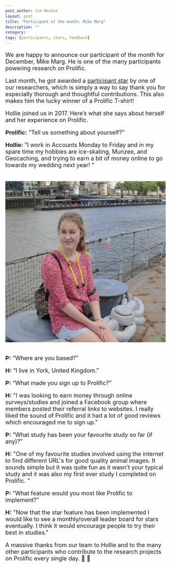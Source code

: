 ```yaml
---
post_author: Jim Moodie
layout: post
title: "Participant of the month: Mike Marg"
description: ""
category: 
tags: [participants, stars, feedback]
---
```

<p></p>

<font size="+1">
<p>
We are happy to announce our participant of the month for December, Mike Marg. He is one of the many participants powering research on Prolific. 
<p>
Last month, he got awarded a  <a href="http://blog.prolificacademic.co.uk/2017/10/26/feedback-and-stars">participant star</a> by one of our researchers, which is simply a way to say thank you for especially thorough and thoughtful contributions. This also makes him the lucky winner of a Prolific T-shirt!
<p>


<p>
Hollie joined us in 2017. Here’s what she says about herself and her experience on Prolific.
<p>

<b>Prolific:</b> “Tell us something about yourself?”
<p>
<b>Hollie: </b> "I work in Accounts Monday to Friday and in my spare time my hobbies are ice-skating, Munzee, and Geocaching, and trying to earn a bit of money online to go towards my wedding next year! 
"

<div class="row">
	<div class="col-md-12">
 		<img class="img-responsive col-md-14" style="display: block;margin-left: auto;margin-right: auto;margin-top:40px;margin-bottom:15px;" src="/assets/img/hollie.jpg">
	 </div>
</div>

<p><br>
<b>P:</b> “Where are you based?”
<p>
<b>H:</b> “I live in York, United Kingdom.”
<p>
<b>P:</b>  “What made you sign up to Prolific?”
<p>
<b>H:</b> "I was looking to earn money through online surveys/studies and joined a Facebook group where members posted their referral links to websites. I really liked the sound of Prolific and it had a lot of good reviews which encouraged me to sign up."
<p>
<b>P:</b>  “What study has been your favourite study so far (if any)?”
<p>
<b>H:</b> "One of my favourite studies involved using the internet to find different URL's for good quality animal images. It sounds simple but it was quite fun as it wasn't your typical study and it was also my first ever study I completed on Prolific. "
<p>
<b>P:</b> “What feature would you most like Prolific to implement?”
<p>	
<b>H:</b> "Now that the star feature has been implemented I would like to see a monthly/overall leader board for stars eventually. I think it would encourage people to try their best in studies."
<p>

<p>

A massive thanks from our team to Hollie and to the many other participants who contribute to the research projects on Prolific every single day. 🙂 🙌 

